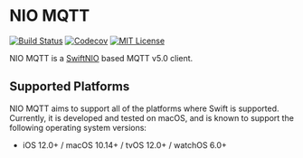 # NIO MQTT
[![Build Status][build-badge]][build-link] [![Codecov][codecov-badge]][codecov-link] [![MIT License][license-badge]](LICENSE)

NIO MQTT is a [SwiftNIO](https://github.com/apple/swift-nio) based MQTT v5.0 client.

[version-badge]:  https://img.shields.io/pypi/v/thefuck.svg?label=version
[version-link]:   https://pypi.python.org/pypi/thefuck/
[build-badge]:    https://github.com/bofeizhu/swift-nio-mqtt/workflows/Build/badge.svg?branch=master
[build-link]:     https://github.com/bofeizhu/swift-nio-mqtt/actions?query=branch%3Amaster
[codecov-badge]:  https://codecov.io/gh/bofeizhu/swift-nio-mqtt/branch/master/graph/badge.svg
[codecov-link]:   https://codecov.io/gh/bofeizhu/swift-nio-mqtt
[license-badge]:  https://img.shields.io/badge/license-Apache_2.0-007EC7.svg

## Supported Platforms

NIO MQTT aims to support all of the platforms where Swift is supported. Currently, it is developed and tested on macOS, and is known to support the following operating system versions:

* iOS 12.0+ / macOS 10.14+ / tvOS 12.0+ / watchOS 6.0+
